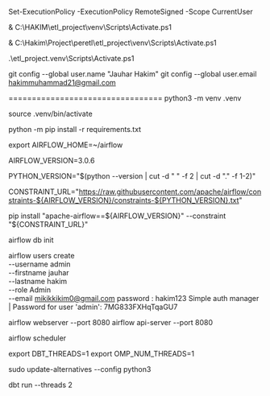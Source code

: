 Set-ExecutionPolicy -ExecutionPolicy RemoteSigned -Scope CurrentUser

& C:\HAKIM\etl_project\venv\Scripts\Activate.ps1

& C:\Hakim\Project\peretl\etl_project\venv\Scripts\Activate.ps1

.\etl_project\.venv\Scripts\Activate.ps1

git config --global user.name "Jauhar Hakim"
git config --global user.email hakimmuhammad21@gmail.com




=================================
python3 -m venv .venv

source .venv/bin/activate

python -m pip install -r requirements.txt

export AIRFLOW_HOME=~/airflow

AIRFLOW_VERSION=3.0.6

PYTHON_VERSION="$(python --version | cut -d " " -f 2 | cut -d "." -f 1-2)"

CONSTRAINT_URL="https://raw.githubusercontent.com/apache/airflow/constraints-${AIRFLOW_VERSION}/constraints-${PYTHON_VERSION}.txt"

pip install "apache-airflow==${AIRFLOW_VERSION}" --constraint "${CONSTRAINT_URL}"


airflow db init

airflow users create \
    --username admin \
    --firstname jauhar \
    --lastname hakim \
    --role Admin \
    --email mikikkikim0@gmail.com
password : hakim123
Simple auth manager | Password for user 'admin': 7MG833FXHqTqaGU7

airflow webserver --port 8080
airflow api-server --port 8080

airflow scheduler



export DBT_THREADS=1
export OMP_NUM_THREADS=1

sudo update-alternatives --config python3

dbt run --threads 2


